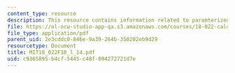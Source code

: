 ```yaml
---
content_type: resource
description: This resource contains information related to paramterized curves.
file: https://ol-ocw-studio-app-qa.s3.amazonaws.com/courses/18-022-calculus-of-several-variables-fall-2010/c9365895b4cf5445c48f094272721d7e_MIT18_022F10_l_14.pdf
file_type: application/pdf
parent_uid: 2e3cddc0-846e-9a39-264b-350202eb9d29
resourcetype: Document
title: MIT18_022F10_l_14.pdf
uid: c9365895-b4cf-5445-c48f-094272721d7e
---
```

